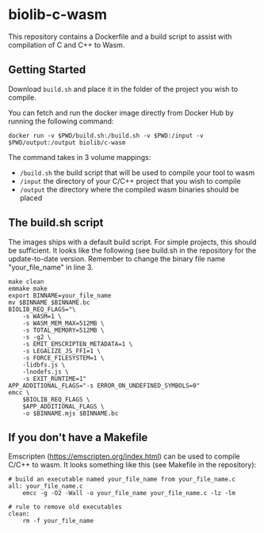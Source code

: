 # biolib-c-wasm
This repository contains a Dockerfile and a build script to assist with compilation of C and C++ to Wasm.

## Getting Started
Download `build.sh` and place it in the folder of the project you wish to compile.

You can fetch and run the docker image directly from Docker Hub by running the following command:
```
docker run -v $PWD/build.sh:/build.sh -v $PWD:/input -v $PWD/output:/output biolib/c-wasm
```

The command takes in 3 volume mappings:
- `/build.sh` the build script that will be used to compile your tool to wasm
- `/input` the directory of your C/C++ project that you wish to compile
- `/output` the directory where the compiled wasm binaries should be placed

## The build.sh script

The images ships with a default build script. For simple projects, this should be sufficient. It looks like the following (see build.sh in the repository for the update-to-date version. 
Remember to change the binary file name "your_file_name" in line 3.

```
make clean
emmake make
export BINNAME=your_file_name
mv $BINNAME $BINNAME.bc
BIOLIB_REQ_FLAGS="\
    -s WASM=1 \
    -s WASM_MEM_MAX=512MB \
    -s TOTAL_MEMORY=512MB \
    -s -g2 \
    -s EMIT_EMSCRIPTEN_METADATA=1 \
    -s LEGALIZE_JS_FFI=1 \
    -s FORCE_FILESYSTEM=1 \
    -lidbfs.js \
    -lnodefs.js \
    -s EXIT_RUNTIME=1"
APP_ADDITIONAL_FLAGS="-s ERROR_ON_UNDEFINED_SYMBOLS=0"
emcc \
    $BIOLIB_REQ_FLAGS \
    $APP_ADDITIONAL_FLAGS \
    -o $BINNAME.mjs $BINNAME.bc
```

## If you don't have a Makefile
Emscripten (https://emscripten.org/index.html) can be used to compile C/C++ to wasm. It looks something like this (see Makefile in the repository):
```
# build an executable named your_file_name from your_file_name.c
all: your_file_name.c 
    emcc -g -O2 -Wall -o your_file_name your_file_name.c -lz -lm

# rule to remove old executables
clean: 
    rm -f your_file_name

```

